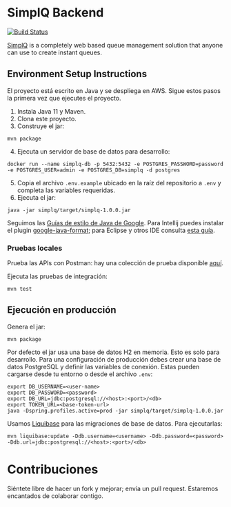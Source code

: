 # SimplQ Backend

[![Build Status](https://travis-ci.org/SimplQ/simplQ-backend.svg?branch=master)](https://travis-ci.org/SimplQ/simplQ-backend)

[SimplQ](https://simplq.me) is a completely web based queue management solution that anyone can use to create instant queues. 

## Environment Setup Instructions

El proyecto está escrito en Java y se despliega en AWS. Sigue estos pasos la primera vez que ejecutes el proyecto.

1. Instala Java 11 y Maven.
2. Clona este proyecto.
3. Construye el jar:

```
mvn package
```
4. Ejecuta un servidor de base de datos para desarrollo:

```
docker run --name simplq-db -p 5432:5432 -e POSTGRES_PASSWORD=password -e POSTGRES_USER=admin -e POSTGRES_DB=simplq -d postgres
```

5. Copia el archivo `.env.example` ubicado en la raíz del repositorio a `.env` y
   completa las variables requeridas.
6. Ejecuta el jar:

```
java -jar simplq/target/simplq-1.0.0.jar
```

Seguimos las [Guías de estilo de Java de Google](https://github.com/google/styleguide). Para Intellij puedes instalar el plugin [google-java-format](https://plugins.jetbrains.com/plugin/8527-google-java-format); para Eclipse y otros IDE consulta [esta guía](https://github.com/google/google-java-format).

### Pruebas locales

Prueba las APIs con Postman: hay una colección de prueba disponible [aquí](https://www.getpostman.com/collections/252a096a86fc550fb5fb).

Ejecuta las pruebas de integración:

```
mvn test
```

## Ejecución en producción

Genera el jar:
```
mvn package
```

Por defecto el jar usa una base de datos H2 en memoria. Esto es solo para desarrollo. Para una configuración de producción debes crear una base de datos PostgreSQL y definir las variables de conexión. Estas pueden cargarse desde tu entorno o desde el archivo `.env`:

```
export DB_USERNAME=<user-name>
export DB_PASSWORD=<password>
export DB_URL=jdbc:postgresql://<host>:<port>/<db>
export TOKEN_URL=<base-token-url>
java -Dspring.profiles.active=prod -jar simplq/target/simplq-1.0.0.jar
```

Usamos [Liquibase](https://www.liquibase.org/) para las migraciones de base de datos. Para ejecutarlas:
```
mvn liquibase:update -Ddb.username=<username> -Ddb.password=<password> -Ddb.url=jdbc:postgresql://<host>:<port>/<db>
```

# Contribuciones

Siéntete libre de hacer un fork y mejorar; envía un pull request. Estaremos encantados de colaborar contigo.

